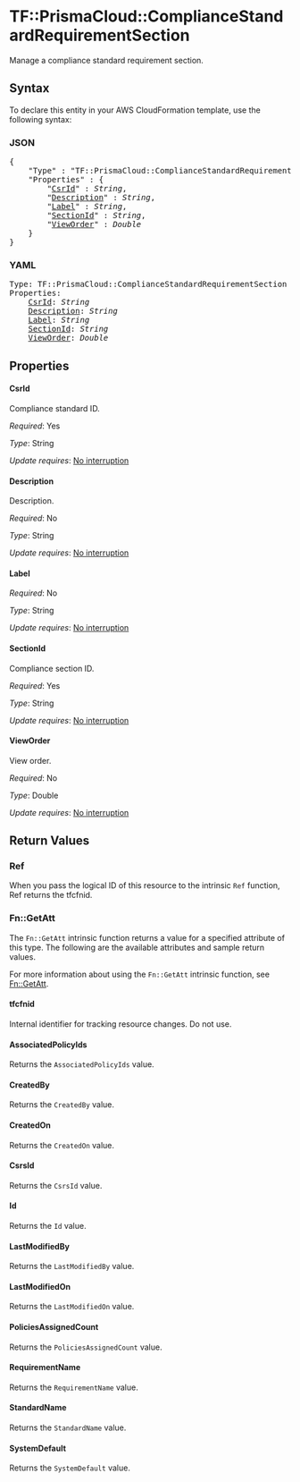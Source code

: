 # TF::PrismaCloud::ComplianceStandardRequirementSection

Manage a compliance standard requirement section.

## Syntax

To declare this entity in your AWS CloudFormation template, use the following syntax:

### JSON

<pre>
{
    "Type" : "TF::PrismaCloud::ComplianceStandardRequirementSection",
    "Properties" : {
        "<a href="#csrid" title="CsrId">CsrId</a>" : <i>String</i>,
        "<a href="#description" title="Description">Description</a>" : <i>String</i>,
        "<a href="#label" title="Label">Label</a>" : <i>String</i>,
        "<a href="#sectionid" title="SectionId">SectionId</a>" : <i>String</i>,
        "<a href="#vieworder" title="ViewOrder">ViewOrder</a>" : <i>Double</i>
    }
}
</pre>

### YAML

<pre>
Type: TF::PrismaCloud::ComplianceStandardRequirementSection
Properties:
    <a href="#csrid" title="CsrId">CsrId</a>: <i>String</i>
    <a href="#description" title="Description">Description</a>: <i>String</i>
    <a href="#label" title="Label">Label</a>: <i>String</i>
    <a href="#sectionid" title="SectionId">SectionId</a>: <i>String</i>
    <a href="#vieworder" title="ViewOrder">ViewOrder</a>: <i>Double</i>
</pre>

## Properties

#### CsrId

Compliance standard ID.

_Required_: Yes

_Type_: String

_Update requires_: [No interruption](https://docs.aws.amazon.com/AWSCloudFormation/latest/UserGuide/using-cfn-updating-stacks-update-behaviors.html#update-no-interrupt)

#### Description

Description.

_Required_: No

_Type_: String

_Update requires_: [No interruption](https://docs.aws.amazon.com/AWSCloudFormation/latest/UserGuide/using-cfn-updating-stacks-update-behaviors.html#update-no-interrupt)

#### Label

_Required_: No

_Type_: String

_Update requires_: [No interruption](https://docs.aws.amazon.com/AWSCloudFormation/latest/UserGuide/using-cfn-updating-stacks-update-behaviors.html#update-no-interrupt)

#### SectionId

Compliance section ID.

_Required_: Yes

_Type_: String

_Update requires_: [No interruption](https://docs.aws.amazon.com/AWSCloudFormation/latest/UserGuide/using-cfn-updating-stacks-update-behaviors.html#update-no-interrupt)

#### ViewOrder

View order.

_Required_: No

_Type_: Double

_Update requires_: [No interruption](https://docs.aws.amazon.com/AWSCloudFormation/latest/UserGuide/using-cfn-updating-stacks-update-behaviors.html#update-no-interrupt)

## Return Values

### Ref

When you pass the logical ID of this resource to the intrinsic `Ref` function, Ref returns the tfcfnid.

### Fn::GetAtt

The `Fn::GetAtt` intrinsic function returns a value for a specified attribute of this type. The following are the available attributes and sample return values.

For more information about using the `Fn::GetAtt` intrinsic function, see [Fn::GetAtt](https://docs.aws.amazon.com/AWSCloudFormation/latest/UserGuide/intrinsic-function-reference-getatt.html).

#### tfcfnid

Internal identifier for tracking resource changes. Do not use.

#### AssociatedPolicyIds

Returns the <code>AssociatedPolicyIds</code> value.

#### CreatedBy

Returns the <code>CreatedBy</code> value.

#### CreatedOn

Returns the <code>CreatedOn</code> value.

#### CsrsId

Returns the <code>CsrsId</code> value.

#### Id

Returns the <code>Id</code> value.

#### LastModifiedBy

Returns the <code>LastModifiedBy</code> value.

#### LastModifiedOn

Returns the <code>LastModifiedOn</code> value.

#### PoliciesAssignedCount

Returns the <code>PoliciesAssignedCount</code> value.

#### RequirementName

Returns the <code>RequirementName</code> value.

#### StandardName

Returns the <code>StandardName</code> value.

#### SystemDefault

Returns the <code>SystemDefault</code> value.

